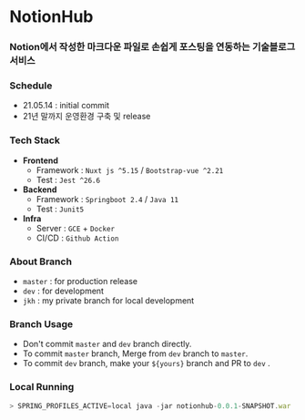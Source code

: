 # NotionHub

### Notion에서 작성한 마크다운 파일로 손쉽게 포스팅을 연동하는 기술블로그 서비스

### Schedule

- 21.05.14 : initial commit
- 21년 말까지 운영환경 구축 및 release

### Tech Stack

- **Frontend**
    - Framework : `Nuxt js ^5.15` / `Bootstrap-vue ^2.21`
    - Test : `Jest ^26.6`
- **Backend**
    - Framework : `Springboot 2.4` / `Java 11`
    - Test : `Junit5`
- **Infra**
    - Server : `GCE` + `Docker`
    - CI/CD : `Github Action`

### About Branch

- `master` : for production release
- `dev` : for development
- `jkh` : my private branch for local development

### Branch Usage

- Don't commit `master` and `dev` branch directly.
- To commit `master` branch, Merge from `dev` branch to `master`.
- To commit `dev` branch, make your `${yours}` branch and PR to `dev` .

### Local Running

```jsx
> SPRING_PROFILES_ACTIVE=local java -jar notionhub-0.0.1-SNAPSHOT.war
```